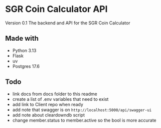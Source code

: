 # SGR Coin Calculator API
Version 0.1
The backend and API for the SGR Coin Calculator

## Made with

- Python 3.13
- Flask
- uv
- Postgres 17.6

## Todo

- link docs from docs folder to this readme
- create a list of .env variables that need to exist 
- add link to Client repo when ready
- add note that swagger is on `http://localhost:5000/api/swagger-ui`
- add note about cleardowndb script
- change member.status to member.active so the bool is more accurate